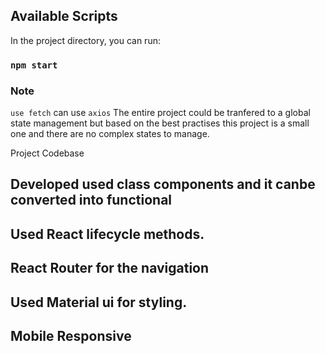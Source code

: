 ## Available Scripts

In the project directory, you can run:

### `npm start`

### Note

`use fetch` can use `axios`
The entire project could be tranfered to a global state management
but based on the best practises this project is a small one and there are no complex states to manage.

Project Codebase

## Developed used class components and it canbe converted into functional

## Used React lifecycle methods.

## React Router for the navigation

## Used Material ui for styling.

## Mobile Responsive
